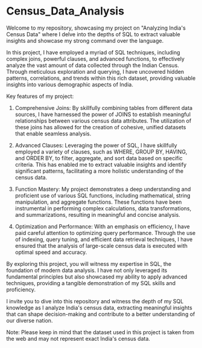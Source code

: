# Census_Data_Analysis

Welcome to my repository, showcasing my project on "Analyzing India's Census Data" where I delve into the depths of SQL to extract valuable insights and showcase my strong command over the language.

In this project, I have employed a myriad of SQL techniques, including complex joins, powerful clauses, and advanced functions, to effectively analyze the vast amount of data collected through the Indian Census. Through meticulous exploration and querying, I have uncovered hidden patterns, correlations, and trends within this rich dataset, providing valuable insights into various demographic aspects of India.

Key features of my project:

1. Comprehensive Joins: By skillfully combining tables from different data sources, I have harnessed the power of JOINS to establish meaningful relationships between various census data attributes. The utilization of these joins has allowed for the creation of cohesive, unified datasets that enable seamless analysis.

2. Advanced Clauses: Leveraging the power of SQL, I have skillfully employed a variety of clauses, such as WHERE, GROUP BY, HAVING, and ORDER BY, to filter, aggregate, and sort data based on specific criteria. This has enabled me to extract valuable insights and identify significant patterns, facilitating a more holistic understanding of the census data.

3. Function Mastery: My project demonstrates a deep understanding and proficient use of various SQL functions, including mathematical, string manipulation, and aggregate functions. These functions have been instrumental in performing complex calculations, data transformations, and summarizations, resulting in meaningful and concise analysis.

4. Optimization and Performance: With an emphasis on efficiency, I have paid careful attention to optimizing query performance. Through the use of indexing, query tuning, and efficient data retrieval techniques, I have ensured that the analysis of large-scale census data is executed with optimal speed and accuracy.

By exploring this project, you will witness my expertise in SQL, the foundation of modern data analysis. I have not only leveraged its fundamental principles but also showcased my ability to apply advanced techniques, providing a tangible demonstration of my SQL skills and proficiency.

I invite you to dive into this repository and witness the depth of my SQL knowledge as I analyze India's census data, extracting meaningful insights that can shape decision-making and contribute to a better understanding of our diverse nation.

Note: Please keep in mind that the dataset used in this project is taken from the web and may not represent exact India's census data.
